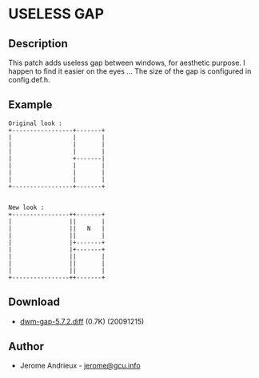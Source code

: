 # USELESS GAP

## Description

This patch adds useless gap between windows, for aesthetic purpose. 
I happen to find it easier on the eyes ...
The size of the gap is configured in config.def.h.

## Example

	Original look :
	+-----------------+-------+
	|                 |       |
	|                 |       |
	|                 |       |
	|                 +-------|
	|                 |       |
	|                 |       |
	|                 |       |
	+-----------------+-------+


	New look :
	+----------------++-------+
	|                ||       |
	|                ||   N   |
	|                ||       |
	|                |+-------+
	|                |+-------+
	|                ||       |
	|                ||       |
	|                ||       |
	+----------------++-------+

## Download

 * [dwm-gap-5.7.2.diff](dwm-gap-5.7.2.diff) (0.7K) (20091215)

## Author

 * Jerome Andrieux - <jerome@gcu.info>
